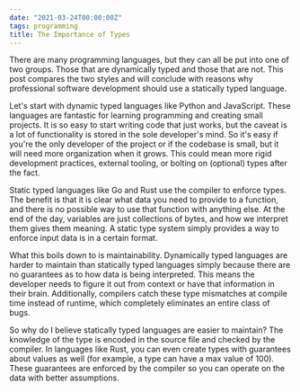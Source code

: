 ```yaml
---
date: "2021-03-24T00:00:00Z"
tags: programming
title: The Importance of Types
---
```

There are many programming languages, but they can all be put into one
of two groups. Those that are dynamically typed and those that are not.
This post compares the two styles and will conclude with reasons why
professional software development should use a statically typed language.

Let's start with dynamic typed languages like Python and JavaScript. These
languages are fantastic for learning programming and creating small
projects. It is so easy to start writing code that just works, but
the caveat is a lot of functionality is stored in the sole developer's
mind. So it's easy if you're the only developer of the project or if the
codebase is small, but it will need more organization when it grows. This
could mean more rigid development practices, external tooling, or bolting
on (optional) types after the fact.

Static typed languages like Go and Rust use the compiler to enforce
types. The benefit is that it is clear what data you need to provide
to a function, and there is no possible way to use that function with
anything else. At the end of the day, variables are just collections of
bytes, and how we interpret them gives them meaning. A static type system
simply provides a way to enforce input data is in a certain format.

What this boils down to is maintainability. Dynamically typed languages
are harder to maintain than statically typed languages simply because
there are no guarantees as to how data is being interpreted. This means
the developer needs to figure it out from context or have that information
in their brain. Additionally, compilers catch these type mismatches at
compile time instead of runtime, which completely eliminates an entire
class of bugs.

So why do I believe statically typed languages are easier to maintain? The
knowledge of the type is encoded in the source file and checked by
the compiler. In languages like Rust, you can even create types with
guarantees about values as well (for example, a type can have a max
value of 100). These guarantees are enforced by the compiler so you can
operate on the data with better assumptions.
